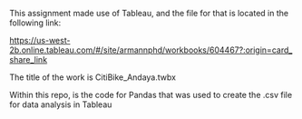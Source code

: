 This assignment made use of Tableau, and the file for that is located in the following link:

https://us-west-2b.online.tableau.com/#/site/armannphd/workbooks/604467?:origin=card_share_link

The title of the work is CitiBike_Andaya.twbx

Within this repo, is the code for Pandas that was used to create the .csv file for data analysis in Tableau
